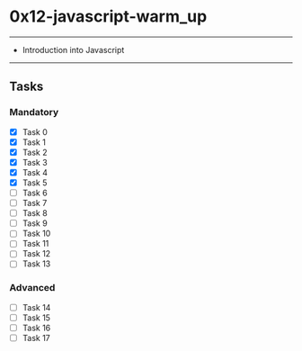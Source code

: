 # 0x12-javascript-warm_up

---
* Introduction into Javascript
---

## Tasks
### Mandatory
- [x] Task 0
- [x] Task 1
- [x] Task 2
- [x] Task 3
- [x] Task 4
- [x] Task 5
- [ ] Task 6
- [ ] Task 7
- [ ] Task 8
- [ ] Task 9
- [ ] Task 10
- [ ] Task 11
- [ ] Task 12
- [ ] Task 13

### Advanced
- [ ] Task 14
- [ ] Task 15
- [ ] Task 16
- [ ] Task 17
